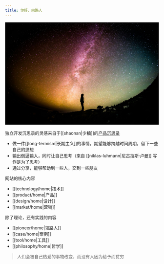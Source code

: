 ```yaml
---
title: 你好，同路人
---
```


![banner](./resource/banner.jpg)

独立开发沉思录的灵感来自于[[shaonan|少楠]]的[产品沉思录](https://www.pmthinking.com/a601a12335044f349a22caf57f274c27)

- 做一件[[long-termism|长期主义]]的事情，期望能够跨越时间周期，留下一些自己的思想
- 输出倒逼输入，同时让自己思考（来自 [[niklas-luhmann|尼古拉斯·卢曼]] 写作是为了思考）
- 通过分享，能够帮助到一些人，交到一些朋友

网站的核心内容

- [[technology/home|技术]]
- [[product/home|产品]]
- [[design/home|设计]]
- [[market/home|营销]]

除了理论，还有实践的内容

- [[pioneer/home|领路人]]
- [[case/home|案例]]
- [[tool/home|工具]]
- [[philosophy/home|哲学]]

> 人们会被自己热爱的事物改变，而没有人因为给予而贫穷
